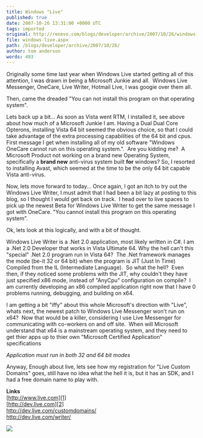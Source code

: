 ```yaml
---
title: Windows "Live"
published: true
date: 2007-10-26 13:31:00 +0000 UTC
tags: imported 
original: http://renevo.com/blogs/developer/archive/2007/10/26/windows-live.aspx
file: windows-live.aspx
path: /blogs/developer/archive/2007/10/26/
author: tom anderson
words: 493
---
```

Originally some time last year when Windows Live started getting all of this attention, I was drawn in being a Microsoft Junkie and all.  Windows Live Messenger, OneCare, Live Writer, Hotmail Live, I was googie over them all.

Then, came the dreaded "You can not install this program on that operating system".

Lets back up a bit... As soon as Vista went RTM, I installed it, see above about how much of a Microsoft Junkie I am. Having a Dual Dual Core Opterons, installing Vista 64 bit seemed the obvious choice, so that I could take advantage of the extra processing capabilities of the 64 bit and cpus.  First message I get when installing all of my old software "Windows OneCare cannot run on this operating system.".  Are you kidding me?  A Microsoft Product not working on a brand new Operating System, specifically a **brand new** anti-virus system built **for** windows? So, I resorted to installing Avast, which seemed at the time to be the only 64 bit capable Vista anti-virus.

Now, lets move forward to today... Once again, I got an itch to try out the Windows Live Writer, I must admit that I had been a bit lazy at posting to this blog, so I thought I would get back on track.  I head over to live spaces to pick up the newest Beta for Windows Live Writer to get the same message I got with OneCare. "You cannot install this program on this operating system".

Ok, lets look at this logically, and with a bit of thought.

Windows Live Writer is a .Net 2.0 application, most likely written in C#. I am a .Net 2.0 Developer that works in Vista Ultimate 64. Why the hell can't this "special" .Net 2.0 program run in Vista 64?  The .Net framework manages the mode (be-it 32 or 64 bit) when the program is JIT (Just In Time) Compiled from the IL (Intermediate Language).  So what the hell?  Even then, if they noticed some problems with the JIT, why couldn't they have just specified x86 mode, instead of "AnyCpu" configuration on compile?  I am currently developing an x86 compiled application right now that I have 0 problems running, debugging, and building on x64.

I am getting a bit "iffy" about this whole Microsoft's direction with "Live", whats next, the newest patch to Windows Live Messenger won't run on x64?  Now that would be a killer, considering I use Live Messenger for communicating with co-workers on and off site.  When will Microsoft understand that x64 is a mainstream operating system, and they need to get thier apps up to thier own "Microsoft Certified Application" specifications

_Application must run in both 32 and 64 bit modes_

Anyway, Enough about live, lets see how my registration for "Live Custom Domains" goes, still have no idea what the hell it is, but it has an SDK, and I had a free domain name to play with.

**Links**  
[http://www.live.com][1]  
[http://dev.live.com][2]  
<http://dev.live.com/customdomains/>  
<http://dev.live.com/writer/>  

![][3]

[1]: http://www.live.com/
[2]: http://dev.live.com/
[3]: http://renevo.com/aggbug.aspx?PostID=1514

